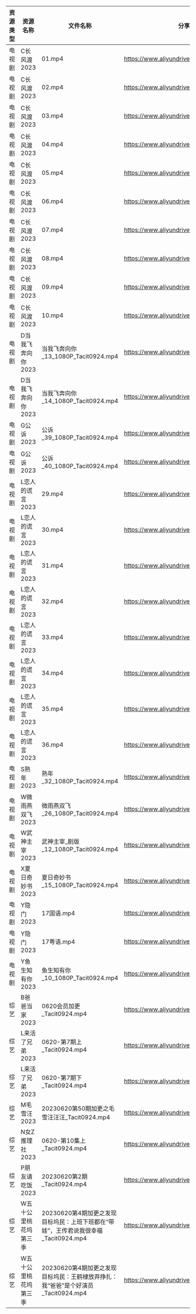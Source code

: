 | 资源类型 | 资源名称        | 文件名称                                                   | 分享链接                                      | 更新时间       |
| ---- | ----------- | ------------------------------------------------------ | ----------------------------------------- | ---------- |
| 电视剧  | C长风渡2023    | 01.mp4                                                 | https://www.aliyundrive.com/s/bgfs3rS69iP | 2023-06-21 |
| 电视剧  | C长风渡2023    | 02.mp4                                                 | https://www.aliyundrive.com/s/bgfs3rS69iP | 2023-06-21 |
| 电视剧  | C长风渡2023    | 03.mp4                                                 | https://www.aliyundrive.com/s/bgfs3rS69iP | 2023-06-21 |
| 电视剧  | C长风渡2023    | 04.mp4                                                 | https://www.aliyundrive.com/s/bgfs3rS69iP | 2023-06-21 |
| 电视剧  | C长风渡2023    | 05.mp4                                                 | https://www.aliyundrive.com/s/bgfs3rS69iP | 2023-06-21 |
| 电视剧  | C长风渡2023    | 06.mp4                                                 | https://www.aliyundrive.com/s/bgfs3rS69iP | 2023-06-21 |
| 电视剧  | C长风渡2023    | 07.mp4                                                 | https://www.aliyundrive.com/s/bgfs3rS69iP | 2023-06-21 |
| 电视剧  | C长风渡2023    | 08.mp4                                                 | https://www.aliyundrive.com/s/bgfs3rS69iP | 2023-06-21 |
| 电视剧  | C长风渡2023    | 09.mp4                                                 | https://www.aliyundrive.com/s/bgfs3rS69iP | 2023-06-21 |
| 电视剧  | C长风渡2023    | 10.mp4                                                 | https://www.aliyundrive.com/s/bgfs3rS69iP | 2023-06-21 |
| 电视剧  | D当我飞奔向你2023 | 当我飞奔向你_13_1080P_Tacit0924.mp4                          | https://www.aliyundrive.com/s/YhMD33vkgca | 2023-06-21 |
| 电视剧  | D当我飞奔向你2023 | 当我飞奔向你_14_1080P_Tacit0924.mp4                          | https://www.aliyundrive.com/s/YhMD33vkgca | 2023-06-21 |
| 电视剧  | G公诉2023     | 公诉_39_1080P_Tacit0924.mp4                              | https://www.aliyundrive.com/s/SKq7GkiMEWX | 2023-06-21 |
| 电视剧  | G公诉2023     | 公诉_40_1080P_Tacit0924.mp4                              | https://www.aliyundrive.com/s/SKq7GkiMEWX | 2023-06-21 |
| 电视剧  | L恋人的谎言2023  | 29.mp4                                                 | https://www.aliyundrive.com/s/37r8fwJ2qq4 | 2023-06-21 |
| 电视剧  | L恋人的谎言2023  | 30.mp4                                                 | https://www.aliyundrive.com/s/37r8fwJ2qq4 | 2023-06-21 |
| 电视剧  | L恋人的谎言2023  | 31.mp4                                                 | https://www.aliyundrive.com/s/37r8fwJ2qq4 | 2023-06-21 |
| 电视剧  | L恋人的谎言2023  | 32.mp4                                                 | https://www.aliyundrive.com/s/37r8fwJ2qq4 | 2023-06-21 |
| 电视剧  | L恋人的谎言2023  | 33.mp4                                                 | https://www.aliyundrive.com/s/37r8fwJ2qq4 | 2023-06-21 |
| 电视剧  | L恋人的谎言2023  | 34.mp4                                                 | https://www.aliyundrive.com/s/37r8fwJ2qq4 | 2023-06-21 |
| 电视剧  | L恋人的谎言2023  | 35.mp4                                                 | https://www.aliyundrive.com/s/37r8fwJ2qq4 | 2023-06-21 |
| 电视剧  | L恋人的谎言2023  | 36.mp4                                                 | https://www.aliyundrive.com/s/37r8fwJ2qq4 | 2023-06-21 |
| 电视剧  | S熟年2023     | 熟年_32_1080P_Tacit0924.mp4                              | https://www.aliyundrive.com/s/izBC7e3hvcb | 2023-06-21 |
| 电视剧  | W微雨燕双飞2023  | 微雨燕双飞_26_1080P_Tacit0924.mp4                           | https://www.aliyundrive.com/s/Uvq8Q8wJXgg | 2023-06-21 |
| 电视剧  | W武神主宰2023   | 武神主宰_剧版_12_1080P_Tacit0924.mp4                         | https://www.aliyundrive.com/s/ob4cvT33feM | 2023-06-21 |
| 电视剧  | X夏日奇妙书2023  | 夏日奇妙书_15_1080P_Tacit0924.mp4                           | https://www.aliyundrive.com/s/x7rCFpAvm6R | 2023-06-21 |
| 电视剧  | Y隐门2023     | 17国语.mp4                                               | https://www.aliyundrive.com/s/3hQ1KUe4HeE | 2023-06-21 |
| 电视剧  | Y隐门2023     | 17粤语.mp4                                               | https://www.aliyundrive.com/s/3hQ1KUe4HeE | 2023-06-21 |
| 电视剧  | Y鱼生知有你2023  | 鱼生知有你_10_1080P_Tacit0924.mp4                           | https://www.aliyundrive.com/s/PtcvTV9b9k4 | 2023-06-21 |
| 综艺   | B爸爸当家2023   | 0620会员加更_Tacit0924.mp4                                 | https://www.aliyundrive.com/s/SqHa3g1TkvY | 2023-06-21 |
| 综艺   | L来活了兄弟2023  | 0620-第7期上_Tacit0924.mp4                                | https://www.aliyundrive.com/s/84p43QwL9GW | 2023-06-21 |
| 综艺   | L来活了兄弟2023  | 0620-第7期下_Tacit0924.mp4                                | https://www.aliyundrive.com/s/84p43QwL9GW | 2023-06-21 |
| 综艺   | M毛雪汪2023    | 20230620第50期加更之毛雪汪汪汪_Tacit0924.mp4                     | https://www.aliyundrive.com/s/asPqfgPRqAg | 2023-06-21 |
| 综艺   | N女Z推理社2023  | 0620-第10集上_Tacit0924.mp4                               | https://www.aliyundrive.com/s/RA6dKYNxzLz | 2023-06-21 |
| 综艺   | P朋友请吃饭2023  | 20230620第2期_Tacit0924.mp4                              | https://www.aliyundrive.com/s/A2Z3HKrT65s | 2023-06-21 |
| 综艺   | W五十公里桃花坞第三季 | 20230620第4期加更之发现目标坞民：上班下班都在“带娃”，王传君说我很幸福_Tacit0924.mp4 | https://www.aliyundrive.com/s/UM8vBhV25fT | 2023-06-21 |
| 综艺   | W五十公里桃花坞第三季 | 20230620第4期加更之发现目标坞民：王鹤棣放弃挣扎：我“爸爸”是个好演员_Tacit0924.mp4  | https://www.aliyundrive.com/s/UM8vBhV25fT | 2023-06-21 |
